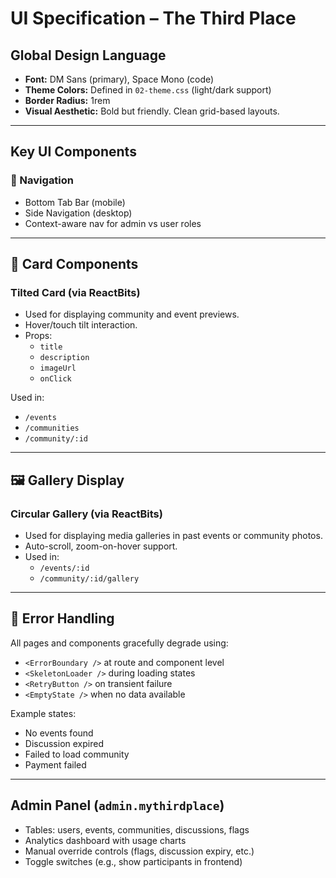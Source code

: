 
# UI Specification – The Third Place

## Global Design Language

- **Font:** DM Sans (primary), Space Mono (code)
- **Theme Colors:** Defined in `02-theme.css` (light/dark support)
- **Border Radius:** 1rem
- **Visual Aesthetic:** Bold but friendly. Clean grid-based layouts.

---

## Key UI Components

### 🧭 Navigation
- Bottom Tab Bar (mobile)
- Side Navigation (desktop)
- Context-aware nav for admin vs user roles

---

## 🎴 Card Components

### Tilted Card (via ReactBits)
- Used for displaying community and event previews.
- Hover/touch tilt interaction.
- Props:
  - `title`
  - `description`
  - `imageUrl`
  - `onClick`

Used in:
- `/events`
- `/communities`
- `/community/:id`

---

## 🖼️ Gallery Display

### Circular Gallery (via ReactBits)
- Used for displaying media galleries in past events or community photos.
- Auto-scroll, zoom-on-hover support.
- Used in:
  - `/events/:id`
  - `/community/:id/gallery`

---

## 🛑 Error Handling

All pages and components gracefully degrade using:
- `<ErrorBoundary />` at route and component level
- `<SkeletonLoader />` during loading states
- `<RetryButton />` on transient failure
- `<EmptyState />` when no data available

Example states:
- No events found
- Discussion expired
- Failed to load community
- Payment failed

---

## Admin Panel (`admin.mythirdplace`)

- Tables: users, events, communities, discussions, flags
- Analytics dashboard with usage charts
- Manual override controls (flags, discussion expiry, etc.)
- Toggle switches (e.g., show participants in frontend)

